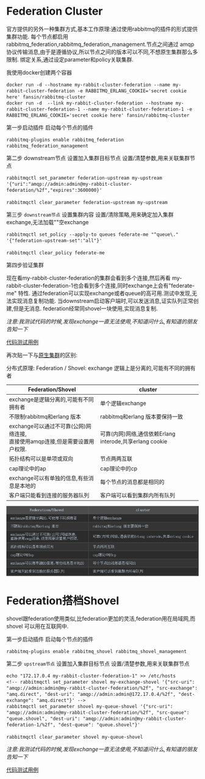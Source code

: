 
# Federation Cluster

官方提供的另外一种集群方式,基本工作原理:通过使用rabbitmq的插件的形式提供集群功能.
每个节点都启用rabbitmq_federation,rabbitmq_federation_management.节点之间通过
amqp协议传输消息,由于是遵循协议,所以节点之间的版本可以不同,不想原生集群那么多限制.
绑定关系,通过设定parameter和policy关联集群.

我使用docker创建两个容器

    docker run -d --hostname my-rabbit-cluster-federation --name my-rabbit-cluster-federation -e RABBITMQ_ERLANG_COOKIE='secret cookie here' fansin/rabbitmq-cluster
    docker run -d  --link my-rabbit-cluster-federation --hostname my-rabbit-cluster-federation-1 --name my-rabbit-cluster-federation-1 -e RABBITMQ_ERLANG_COOKIE='secret cookie here' fansin/rabbitmq-cluster

<!-- 第一步 创建一个vhost,`注意vhost不能带有'/'`,并添加至少一个用户

    rabbitmqctl add_user rabbit rabbit
    rabbitmqctl set_user_tags rabbit administrator
    rabbitmqctl authenticate_user rabbit rabbit
    rabbitmqctl add_vhost my-vhost
    rabbitmqctl set_permissions -p my-vhost rabbit '.*' '.*' '.*' -->

第一步启动插件 启动每个节点的插件

    rabbitmq-plugins enable rabbitmq_federation rabbitmq_federation_management

第二步 downstream节点 设置加入集群目标节点 设置/清楚参数,用来关联集群节点

    rabbitmqctl set_parameter federation-upstream my-upstream '{"uri":"amqp://admin:admin@my-rabbit-cluster-federation/%2f","expires":3600000}'

    rabbitmqctl clear_parameter federation-upstream my-upstream

第三步 `downstream节点`  设置集群内容 设置/清除策略,用来确定加入集群exchange,无法加载""空exchange

    rabbitmqctl set_policy --apply-to queues federate-me "^queue\." '{"federation-upstream-set":"all"}'

    rabbitmqctl clear_policy federate-me

第四步验证集群

现在看my-rabbit-cluster-federation的集群会看到多个连接,然后再看
my-rabbit-cluster-federation-1也会看到多个连接,同时exchange上会有"federate-me"
特性.
通过federation可以实现exchange或者queue的高可用.测试中发现,无法实现消息复制功能.
当downstream启动客户端时,可以发送消息,证实队列正常创建,但是无消息.
federation经常同shovel一块使用,实现消息复制.

*注意:我测试代码的时候,发现exchange一直无法使用,不知道问什么,有知道的朋友告知一下*

[代码测试用例](http://dwz.cn/6orLGq)



再次贴一下与[原生集群](https://fansinzhao.github.io/page/linux-rabbitmq-cluster.html)的区别:


分布式原理:
Federation / Shovel: exchange 逻辑上是分离的,可能有不同的拥有者


Federation/Shovel                  | cluster
-----------------                  | ---
exchange是逻辑分离的,可能有不同拥有者  |单个逻辑exchange
不限制rabbitmq和erlang 版本          | rabbitmq和erlang 版本要保持一致
exchange可以通过不可靠(公网)网络连接,<br/>直接使用amqp连接,但是需要设置用户权限.|可靠(内网)网络,通信依赖Erlang interode,共享erlang cookie
拓扑结构可以是单项或双向               |节点两两互联
cap理论中的ap                        |cap理论中的cp
exchange可以有单独的信息,有些消息是本地的|每个节点的消息都是相同的
客户端只能看到连接的服务器队列           |客户端可以看到集群内所有队列

![无法正常显示markdown表格](image/rabbitmq-distribute.png)


# Federation搭档Shovel

shovel跟federation使用类似,比federation更加的灵活,federation用在局域网,而shovel
可以用在互联网中.

第一步启动插件 启动每个节点的插件

    rabbitmq-plugins enable rabbitmq_shovel rabbitmq_shovel_management

第二步 `upstream节点` 设置加入集群目标节点 设置/清楚参数,用来关联集群节点

    echo "172.17.0.4 my-rabbit-cluster-federation-1" >> /etc/hosts
    <!-- rabbitmqctl set_parameter shovel my-exchange-shovel '{"src-uri": "amqp://admin:admin@my-rabbit-cluster-federation/%2f", "src-exchange": "amq.direct", "dest-uri": "amqp://admin:admin@172.17.0.4/%2f", "dest-exchange": "amq.direct"}' -->
    rabbitmqctl set_parameter shovel my-queue-shovel '{"src-uri": "amqp://admin:admin@my-rabbit-cluster-federation/%2f", "src-queue": "queue.shovel", "dest-uri": "amqp://admin:admin@my-rabbit-cluster-federation-1/%2f", "dest-queue": "queue.shovel"}'

    rabbitmqctl clear_parameter shovel my-queue-shovel

*注意:我测试代码的时候,发现exchange一直无法使用,不知道问什么,有知道的朋友告知一下*

[代码测试用例](http://dwz.cn/6orM5N)


